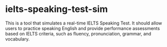 # ielts-speaking-test-sim
This is a tool that simulates a real-time IELTS Speaking Test. It should allow users to practice speaking English and provide performance assessments based on IELTS criteria, such as fluency, pronunciation, grammar, and vocabulary.
